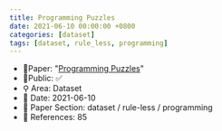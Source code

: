 ```yaml
---
title: Programming Puzzles
date: 2021-06-10 00:00:00 +0800
categories: [dataset]
tags: [dataset, rule_less, programming]
---
```


- 📙Paper: "[Programming Puzzles](https://www.semanticscholar.org/paper/Programming-Puzzles-Schuster-Kalyan/f7664102a451332ed7e1286561b2f621eaff128d)"
- 🔑Public: ✅
- ⚲ Area: Dataset
- 📅 Date: 2021-06-10
- 🔎 Paper Section: dataset / rule-less / programming
- 📝 References: 85
